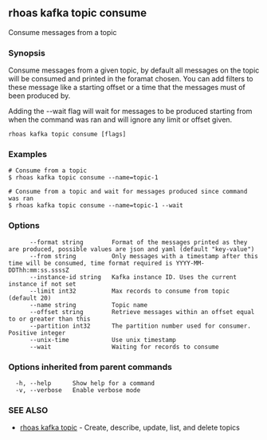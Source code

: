 ## rhoas kafka topic consume

Consume messages from a topic

### Synopsis

Consume messages from a given topic, by default all messages on the topic will be consumed and printed in the foramat chosen. You can add filters 
to these message like a starting offset or a time that the messages must of been produced by.

Adding the --wait flag will wait for messages to be produced starting from when the command was ran and will ignore any limit or offset given.


```
rhoas kafka topic consume [flags]
```

### Examples

```
# Consume from a topic
$ rhoas kafka topic consume --name=topic-1

# Consume from a topic and wait for messages produced since command was ran
$ rhoas kafka topic consume --name=topic-1 --wait

```

### Options

```
      --format string        Format of the messages printed as they are produced, possible values are json and yaml (default "key-value")
      --from string          Only messages with a timestamp after this time will be consumed, time format required is YYYY-MM-DDThh:mm:ss.ssssZ
      --instance-id string   Kafka instance ID. Uses the current instance if not set 
      --limit int32          Max records to consume from topic (default 20)
      --name string          Topic name
      --offset string        Retrieve messages within an offset equal to or greater than this
      --partition int32      The partition number used for consumer. Positive integer
      --unix-time            Use unix timestamp
      --wait                 Waiting for records to consume
```

### Options inherited from parent commands

```
  -h, --help      Show help for a command
  -v, --verbose   Enable verbose mode
```

### SEE ALSO

* [rhoas kafka topic](rhoas_kafka_topic.md)	 - Create, describe, update, list, and delete topics

